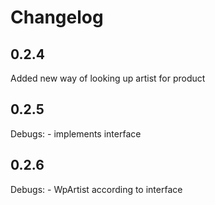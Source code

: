 
# Changelog
## 0.2.4
Added new way of looking up artist for product 

## 0.2.5
Debugs:
    - implements interface

## 0.2.6
Debugs:
    - WpArtist according to interface

